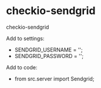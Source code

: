 # checkio-sendgrid
checkio-sendgrid

Add to settings:
- SENDGRID_USERNAME = '';
- SENDGRID_PASSWORD = '';

Add to code:
- from src.server import Sendgrid;
